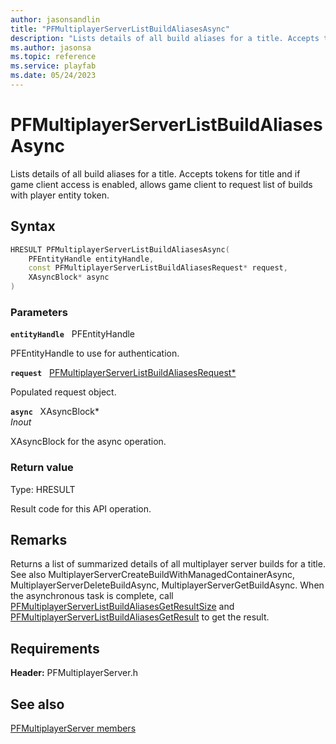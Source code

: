 ```yaml
---
author: jasonsandlin
title: "PFMultiplayerServerListBuildAliasesAsync"
description: "Lists details of all build aliases for a title. Accepts tokens for title and if game client access is enabled, allows game client to request list of builds with player entity token."
ms.author: jasonsa
ms.topic: reference
ms.service: playfab
ms.date: 05/24/2023
---
```


# PFMultiplayerServerListBuildAliasesAsync  

Lists details of all build aliases for a title. Accepts tokens for title and if game client access is enabled, allows game client to request list of builds with player entity token.  

## Syntax  
  
```cpp
HRESULT PFMultiplayerServerListBuildAliasesAsync(  
    PFEntityHandle entityHandle,  
    const PFMultiplayerServerListBuildAliasesRequest* request,  
    XAsyncBlock* async  
)  
```  
  
### Parameters  
  
**`entityHandle`** &nbsp; PFEntityHandle  
  
PFEntityHandle to use for authentication.  
  
**`request`** &nbsp; [PFMultiplayerServerListBuildAliasesRequest*](../../pfmultiplayerservertypes/structs/pfmultiplayerserverlistbuildaliasesrequest.md)  
  
Populated request object.  
  
**`async`** &nbsp; XAsyncBlock*  
*_Inout_*  
  
XAsyncBlock for the async operation.  
  
  
### Return value
Type: HRESULT
  
Result code for this API operation.
  
## Remarks  
  
Returns a list of summarized details of all multiplayer server builds for a title. See also MultiplayerServerCreateBuildWithManagedContainerAsync, MultiplayerServerDeleteBuildAsync, MultiplayerServerGetBuildAsync. When the asynchronous task is complete, call [PFMultiplayerServerListBuildAliasesGetResultSize](pfmultiplayerserverlistbuildaliasesgetresultsize.md) and [PFMultiplayerServerListBuildAliasesGetResult](pfmultiplayerserverlistbuildaliasesgetresult.md) to get the result.
  
## Requirements  
  
**Header:** PFMultiplayerServer.h
  
## See also  
[PFMultiplayerServer members](../pfmultiplayerserver_members.md)  

  
  
